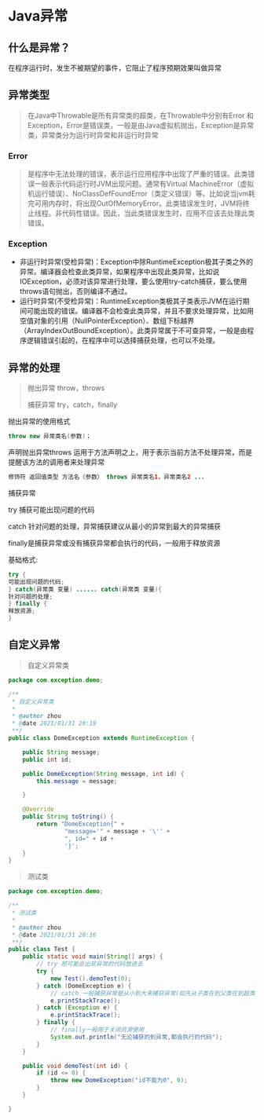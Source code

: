 # Java异常

## 什么是异常？

在程序运行时，发生不被期望的事件，它阻止了程序预期效果叫做异常

## 异常类型

> 在Java中Throwable是所有异常类的超类，在Throwable中分别有Error 和 Exception，Error是错误类，一般是由Java虚拟机抛出，Exception是异常类，异常类分为运行时异常和非运行时异常

### Error

> 是程序中无法处理的错误，表示运行应用程序中出现了严重的错误。此类错误一般表示代码运行时JVM出现问题。通常有Virtual MachineError（虚拟机运行错误）、NoClassDefFoundError（类定义错误）等。比如说当jvm耗完可用内存时，将出现OutOfMemoryError。此类错误发生时，JVM将终止线程。非代码性错误。因此，当此类错误发生时，应用不应该去处理此类错误。

### Exception

- 非运行时异常(受检异常)：Exception中除RuntimeException极其子类之外的异常。编译器会检查此类异常，如果程序中出现此类异常，比如说IOException，必须对该异常进行处理，要么使用try-catch捕获，要么使用throws语句抛出，否则编译不通过。
- 运行时异常(不受检异常)：RuntimeException类极其子类表示JVM在运行期间可能出现的错误。编译器不会检查此类异常，并且不要求处理异常，比如用空值对象的引用（NullPointerException）、数组下标越界（ArrayIndexOutBoundException）。此类异常属于不可查异常，一般是由程序逻辑错误引起的，在程序中可以选择捕获处理，也可以不处理。

## 异常的处理

> 抛出异常 throw，throws 
>
> 捕获异常 try，catch，finally

抛出异常的使用格式

```java
throw new 异常类名(参数)；
```

声明抛出异常throws 运用于方法声明之上，用于表示当前方法不处理异常，而是提醒该方法的调用者来处理异常

```java
修饰符 返回值类型 方法名（参数） throws 异常类名1，异常类名2 ...
```

捕获异常

try 捕获可能出现问题的代码

catch 针对问题的处理，异常捕获建议从最小的异常到最大的异常捕获

finally是捕获异常或没有捕获异常都会执行的代码，一般用于释放资源

基础格式:

```java
try {	
可能出现问题的代码;
} catch(异常类 变量) ...... catch(异常类 变量){
针对问题的处理;
} finally {	
释放资源;
}
```

## 自定义异常

>  自定义异常类

``` java
package com.exception.demo;

/**
 * 自定义异常类
 *
 * @author zhou
 * @date 2021/01/31 20:19
 **/
public class DomeException extends RuntimeException {

    public String message;
    public int id;

    public DomeException(String message, int id) {
        this.message = message;

    }

    @Override
    public String toString() {
        return "DomeException{" +
                "message='" + message + '\'' +
                ", id=" + id +
                '}';
    }
}

```

>  测试类

```java
package com.exception.demo;

/**
 * 测试类
 *
 * @author zhou
 * @date 2021/01/31 20:16
 **/
public class Test {
    public static void main(String[] args) {
        // try 把可能会出现异常的代码放进去
        try {
            new Test().demoTest(0);
        } catch (DomeException e) {
            // catch 一般捕获异常是从小到大来捕获异常(如先从子类在到父类在到超类)
            e.printStackTrace();
        } catch (Exception e) {
            e.printStackTrace();
        } finally {
            // finally一般用于关闭资源使用
            System.out.println("无论捕获的到异常,都会执行的代码");
        }
    }

    public void demoTest(int id) {
        if (id <= 0) {
            throw new DomeException("id不能为0", 0);
        }
    }

}

```

